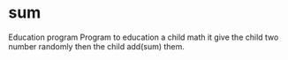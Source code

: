 # sum
Education program
Program to education a child math 
it give the child two number randomly then the child add(sum) them.
